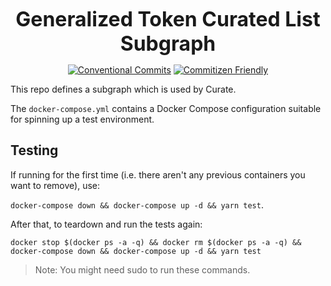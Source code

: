 <p align="center">
  <b style="font-size: 32px;">Generalized Token Curated List Subgraph</b>
</p>

<p align="center">
  <a href="https://conventionalcommits.org"><img src="https://img.shields.io/badge/Conventional%20Commits-1.0.0-yellow.svg" alt="Conventional Commits"></a>
  <a href="http://commitizen.github.io/cz-cli/"><img src="https://img.shields.io/badge/commitizen-friendly-brightgreen.svg" alt="Commitizen Friendly"></a>
</p>

This repo defines a subgraph which is used by Curate.

The `docker-compose.yml` contains a Docker Compose configuration suitable for spinning up a test environment.

## Testing

If running for the first time (i.e. there aren't any previous containers you want to remove), use:

`docker-compose down && docker-compose up -d && yarn test`.

After that, to teardown and run the tests again:

`docker stop $(docker ps -a -q) && docker rm $(docker ps -a -q) && docker-compose down && docker-compose up -d && yarn test`

> Note: You might need sudo to run these commands.